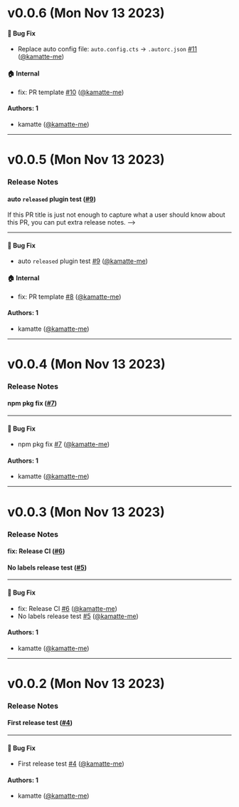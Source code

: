 # v0.0.6 (Mon Nov 13 2023)

#### 🐛 Bug Fix

- Replace auto config file: `auto.config.cts` -> `.autorc.json` [#11](https://github.com/kamatte-me/npm-sandbox/pull/11) ([@kamatte-me](https://github.com/kamatte-me))

#### 🏠 Internal

- fix: PR template [#10](https://github.com/kamatte-me/npm-sandbox/pull/10) ([@kamatte-me](https://github.com/kamatte-me))

#### Authors: 1

- kamatte ([@kamatte-me](https://github.com/kamatte-me))

---

# v0.0.5 (Mon Nov 13 2023)

### Release Notes

#### auto `released` plugin test ([#9](https://github.com/kamatte-me/npm-sandbox/pull/9))

If this PR title is just not enough to capture what a user should know about this PR, you can put extra release notes.
-->

---

#### 🐛 Bug Fix

- auto `released` plugin test [#9](https://github.com/kamatte-me/npm-sandbox/pull/9) ([@kamatte-me](https://github.com/kamatte-me))

#### 🏠 Internal

- fix: PR template [#8](https://github.com/kamatte-me/npm-sandbox/pull/8) ([@kamatte-me](https://github.com/kamatte-me))

#### Authors: 1

- kamatte ([@kamatte-me](https://github.com/kamatte-me))

---

# v0.0.4 (Mon Nov 13 2023)

### Release Notes

#### npm pkg fix ([#7](https://github.com/kamatte-me/npm-sandbox/pull/7))

<!-- If this PR title is just not enough to capture what a user should know about this PR, you can put extra release notes. -->

---

#### 🐛 Bug Fix

- npm pkg fix [#7](https://github.com/kamatte-me/npm-sandbox/pull/7) ([@kamatte-me](https://github.com/kamatte-me))

#### Authors: 1

- kamatte ([@kamatte-me](https://github.com/kamatte-me))

---

# v0.0.3 (Mon Nov 13 2023)

### Release Notes

#### fix: Release CI ([#6](https://github.com/kamatte-me/npm-sandbox/pull/6))

<!-- If this PR title is just not enough to capture what a user should know about this PR, you can put extra release notes. -->

#### No labels release test ([#5](https://github.com/kamatte-me/npm-sandbox/pull/5))

<!-- If this PR title is just not enough to capture what a user should know about this PR, you can put extra release notes. -->

---

#### 🐛 Bug Fix

- fix: Release CI [#6](https://github.com/kamatte-me/npm-sandbox/pull/6) ([@kamatte-me](https://github.com/kamatte-me))
- No labels release test [#5](https://github.com/kamatte-me/npm-sandbox/pull/5) ([@kamatte-me](https://github.com/kamatte-me))

#### Authors: 1

- kamatte ([@kamatte-me](https://github.com/kamatte-me))

---

# v0.0.2 (Mon Nov 13 2023)

### Release Notes

#### First release test ([#4](https://github.com/kamatte-me/npm-sandbox/pull/4))

<!-- If this PR title is just not enough to capture what a user should know about this PR, you can put extra release notes. -->

---

#### 🐛 Bug Fix

- First release test [#4](https://github.com/kamatte-me/npm-sandbox/pull/4) ([@kamatte-me](https://github.com/kamatte-me))

#### Authors: 1

- kamatte ([@kamatte-me](https://github.com/kamatte-me))

